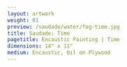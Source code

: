 ```yaml
---
layout: artwork
weight: 01
preview: /saudade/water/fog-time.jpg
title: Saudade; Time
pagetitle: Encaustic Painting | Time
dimensions: 14" x 11"
medium: Encaustic, Oil on Plywood
---
```


